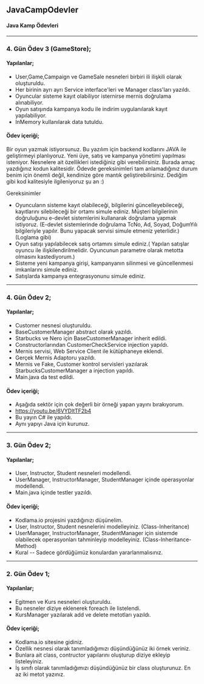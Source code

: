 ## JavaCampOdevler

#### Java Kamp Ödevleri 

-------------------------------------------------------------------------------------------------------------------------------------------
### 4. Gün Ödev 3 (GameStore);

#### Yapılanlar;
* User,Game,Campaign ve GameSale nesneleri birbiri ili ilişkili olarak oluşturuldu.
* Her birinin ayrı ayrı Service interface'leri ve Manager class'ları yazıldı.
* Oyuncular sisteme kayıt olabiliyor isternirse mernis doğrulama alınabiliyor.
* Oyun satışında kampanya kodu ile indirim uygulanılarak kayıt yapılabiliyor.
* InMemory kullanılarak data tutuldu.

#### Ödev içeriği;
Bir oyun yazmak istiyorsunuz. Bu yazılım için backend kodlarını JAVA ile geliştirmeyi planlıyoruz. Yeni üye, satış ve kampanya yönetimi yapılması isteniyor. Nesnelere ait özellikleri istediğiniz gibi verebilirsiniz. Burada amaç yazdığınız kodun kalitesidir. Ödevde gereksinimleri tam anlamadığınız durum benim için önemli değil, kendinize göre mantık geliştirebilirsiniz. Dediğim gibi kod kalitesiyle ilgileniyoruz şu an :)

Gereksinimler

* Oyuncuların sisteme kayıt olabileceği, bilgilerini güncelleyebileceği, kayıtlarını silebileceği bir ortamı simule ediniz. Müşteri bilgilerinin doğruluğunu e-devlet sistemlerini kullanarak doğrulama yapmak istiyoruz. (E-devlet sistemlerinde doğrulama TcNo, Ad, Soyad, DoğumYılı bilgileriyle yapılır. Bunu yapacak servisi simule etmeniz yeterlidir.) (Loglama gibi)
* Oyun satışı yapılabilecek satış ortamını simule ediniz.( Yapılan satışlar oyuncu ile ilişkilendirilmelidir. Oyuncunun parametre olarak metotta olmasını kastediyorum.)
* Sisteme yeni kampanya girişi, kampanyanın silinmesi ve güncellenmesi imkanlarını simule ediniz.
* Satışlarda kampanya entegrasyonunu simule ediniz.

-------------------------------------------------------------------------------------------------------------------------------------------
### 4. Gün Ödev 2;

#### Yapılanlar;
* Customer nesnesi oluşturuldu.
* BaseCustomerManager abstract olarak yazıldı.
* Starbucks ve Nero için BaseCustomerManager inherit edildi.
* Constructorlarından CustomerCheckService injection yapıldı.
* Mernis servisi, Web Service Client ile kütüphaneye eklendi.
* Gerçek Mernis Adaptoru yazıldı.
* Mernis ve Fake, Customer kontrol servisleri yazılarak StarbucksCustomerManager a injection yapıldı.
* Main.java da test edildi.

#### Ödev içeriği;
* Aşağıda sektör için çok değerli bir örneği yapan yayını bırakıyorum.
* https://youtu.be/6VYDltTF2b4
* Bu yayın C# ile yapıldı.
* Aynı yapıyı Java için kurunuz.

-------------------------------------------------------------------------------------------------------------------------------------------
### 3. Gün Ödev 2;

#### Yapılanlar;
* User, Instructor, Student nesneleri modellendi.
* UserManager, InstructorManager, StudentManager içinde operasyonlar modellendi.
* Main.java içinde testler yazıldı.

#### Ödev içeriği;
* Kodlama.io projesini yazdığınızı düşünelim.
* User, Instructor, Student nesnelerini modelleyiniz. (Class-Inheritance)
* UserManager, InstructorManager, StudentManager için sistemde olabilecek operasyonları tahminleyip modelleyiniz. (Class-Inheritance-Method)
* Kural -- Sadece gördüğümüz konulardan yararlanmalısınız.

-------------------------------------------------------------------------------------------------------------------------------------------
### 2. Gün Ödev 1;

#### Yapılanlar;
* Egitmen ve Kurs nesneleri oluşturuldu.
* Bu nesneler diziye eklenerek foreach ile listelendi.
* KursManager yazılarak add ve delete metotları yazıldı.

#### Ödev içeriği;
* Kodlama.io sitesine gidiniz.
* Özellik nesnesi olarak tanımladığımızı düşündüğünüz iki örnek veriniz.
* Bunlara ait class, contructor yapılarını oluşturup diziye ekleyip listeleyiniz.
* İş sınıfı olarak tanımladığımızı düşündüğünüz bir class oluşturunuz. En az iki metot yazınız.
